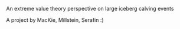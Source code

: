 An extreme value theory perspective on large iceberg calving events

A project by MacKie, Millstein, Serafin :) 
